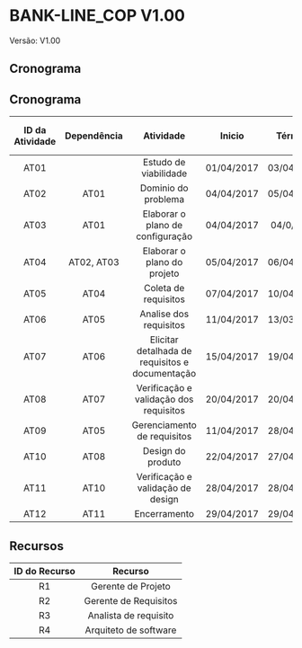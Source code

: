 # BANK-LINE_COP V1.00

Versão: V1.00

## Cronograma

## Cronograma

| ID da Atividade | Dependência | Atividade | Inicio | Término | Tempo Previsto (dias) | Recurso |
|:---------------:|:-----------:|:---------:|:------:|:-------:|:---------------------:|:-------:|
| AT01 |                  | Estudo de viabilidade       | 01/04/2017 | 03/04/2017 | 2 | R1 |
| AT02 |          AT01        | Dominio do problema            | 04/04/2017 | 05/04/2017 | 2 | R1, R2, R4 |
| AT03 |           AT01       | Elaborar o plano de configuração             | 04/04/2017 | 04/0/2017 | 1 | R1 |
| AT04 | AT02, AT03 | Elaborar o plano do projeto           | 05/04/2017 | 06/04/2017 | 2 | R1 |
| AT05 | AT04             |Coleta de requisitos             | 07/04/2017 | 10/04/2017 | 3 | R2, R3 |
| AT06 | AT05             | Analise dos requisitos | 11/04/2017 | 13/03/2017 | 3 | R2, R3 |
| AT07 | AT06             | Elicitar detalhada de requisitos e documentação      | 15/04/2017 | 19/04/2017 | 4 | R3 |
| AT08 | AT07             | Verificação e validação dos requisitos                 | 20/04/2017 | 20/04/2017 | 1 | R1, R2, R4 |
| AT09 | AT05             | Gerenciamento de requisitos           | 11/04/2017 | 28/04/2017 | 14 | R2 |
| AT10 | AT08             | Design do produto       | 22/04/2017 | 27/04/2017 | 5 | R4 |
| AT11 | AT10 | Verificação e validação de design         | 28/04/2017 | 28/04/2017 | 1 | R1, R4 |
| AT12 | AT11             | Encerramento | 29/04/2017 | 29/04/2017 | 1 | R1 |


## Recursos

| ID do Recurso | Recurso |
|:-------------:|:-------:|
| R1 | Gerente de Projeto |
| R2 | Gerente de Requisitos |
| R3 | Analista de requisito |
| R4 | Arquiteto de software |


